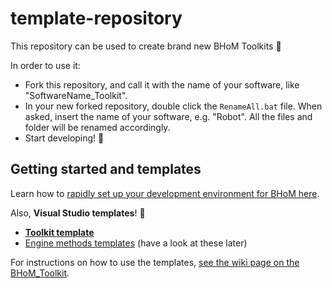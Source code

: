 # template-repository
This repository can be used to create brand new BHoM Toolkits :rocket:

In order to use it:
- Fork this repository, and call it with the name of your software, like "SoftwareName_Toolkit".
- In your new forked repository, double click the `RenameAll.bat` file. When asked, insert the name of your software, e.g. "Robot". All the files and folder will be renamed accordingly.
- Start developing! :rocket:

## Getting started and templates
Learn how to [rapidly set up your development environment for BHoM here](https://github.com/BHoM/documentation/wiki/Getting-started-for-developers). 

Also, **Visual Studio templates**! :rocket:

- [**Toolkit template**](https://github.com/BHoM/documentation/raw/master/templates/Toolkit%20template/SoftwareName_Toolkit.zip)
- [Engine methods templates](https://github.com/BHoM/documentation/tree/master/templates/Engine%20method%20templates) (have a look at these later)

For instructions on how to use the templates, [see the wiki page on the BHoM_Toolkit](https://github.com/BHoM/documentation/wiki/The-BHoM-Toolkit).
